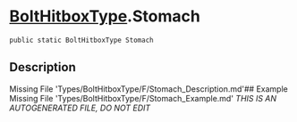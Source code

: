 # [BoltHitboxType](Types/BoltHitboxType.md).Stomach
`public static BoltHitboxType Stomach`
## Description
Missing File 'Types/BoltHitboxType/F/Stomach_Description.md'## Example
Missing File 'Types/BoltHitboxType/F/Stomach_Example.md'
*THIS IS AN AUTOGENERATED FILE, DO NOT EDIT*
